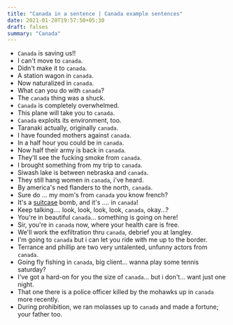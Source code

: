 ```yaml
---
title: "Canada in a sentence | Canada example sentences"
date: 2021-01-20T19:57:50+05:30
draft: falses
summary: "Canada"
---
```

- `Canada` is saving us!!
- I can't move to `canada`.
- Didn't make it to `canada`.
- A station wagon in `canada`.
- Now naturalized in `canada`.
- What can you do with `canada`?
- The `canada` thing was a shuck.
- `Canada` is completely overwhelmed.
- This plane will take you to `canada`.
- `Canada` exploits its environment, too.
- Taranaki actually, originally `canada`.
- I have founded mothers against `canada`.
- In a half hour you could be in `canada`.
- Now half their army is back in `canada`.
- They'll see the fucking smoke from `canada`.
- I brought something from my trip to `canada`.
- Siwash lake is between nebraska and `canada`.
- They still hang women in `canada`, i've heard.
- By america's ned flanders to the north, `canada`.
- Sure do ... my mom's from `canada` you know french?
- It's a <u>suitcase</u> bomb, and it's .... in `canada`!
- Keep talking.... look, look, look, look, `canada`, okay...?
- You're in beautiful `canada`... something is going on here!
- Sir, you're in `canada` now, where your health care is free.
- We'll work the exfiltration thru `canada`, debrief you at langley.
- I'm going to `canada` but i can let you ride with me up to the border.
- Terrance and phillip are two very untalented, unfunny actors from `canada`.
- Going fly fishing in `canada`, big client... wanna play some tennis saturday?
- I've got a hard-on for you the size of `canada`... but i don't... want just one night.
- That one there is a police officer killed by the mohawks up in `canada` more recently.
- During prohibition, we ran molasses up to `canada` and made a fortune; your father too.
                 
